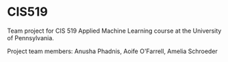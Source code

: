 # CIS519
Team project for CIS 519 Applied Machine Learning course at the University of Pennsylvania.


Project team members: Anusha Phadnis, Aoife O'Farrell, Amelia Schroeder
